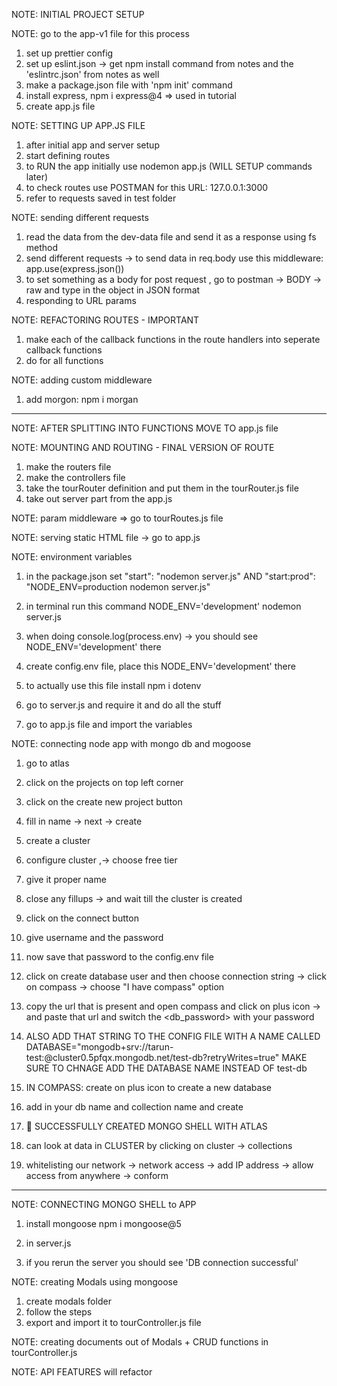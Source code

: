 NOTE: INITIAL PROJECT SETUP

NOTE: go to the app-v1 file for this process

1. set up prettier config
2. set up eslint.json -> get npm install command from notes and the 'eslintrc.json' from notes as well
3. make a package.json file with 'npm init' command
4. install express, npm i express@4 => used in tutorial
5. create app.js file

NOTE: SETTING UP APP.JS FILE

1. after initial app and server setup
2. start defining routes
3. to RUN the app initially use
   nodemon app.js (WILL SETUP commands later)
4. to check routes use POSTMAN for this URL: 127.0.0.1:3000
5. refer to requests saved in test folder

NOTE: sending different requests

1. read the data from the dev-data file and send it as a response using fs method
2. send different requests -> to send data in req.body use this middleware: app.use(express.json())
3. to set something as a body for post request , go to postman -> BODY -> raw and type in the object in JSON format
4. responding to URL params

NOTE: REFACTORING ROUTES - IMPORTANT

1. make each of the callback functions in the route handlers into seperate callback functions
2. do for all functions

NOTE: adding custom middleware

1. add morgon: npm i morgan

---

NOTE: AFTER SPLITTING INTO FUNCTIONS MOVE TO app.js file

NOTE: MOUNTING AND ROUTING - FINAL VERSION OF ROUTE

1. make the routers file
2. make the controllers file
3. take the tourRouter definition and put them in the tourRouter.js file
4. take out server part from the app.js

NOTE: param middleware => go to tourRoutes.js file

NOTE: serving static HTML file -> go to app.js

NOTE: environment variables

1. in the package.json set
   "start": "nodemon server.js" AND
   "start:prod": "NODE_ENV=production nodemon server.js"
2. in terminal run this command
   NODE_ENV='development' nodemon server.js
3. when doing console.log(process.env) -> you should see NODE_ENV='development' there
4. create config.env file, place this NODE_ENV='development' there
5. to actually use this file install
   npm i dotenv

6. go to server.js and require it and do all the stuff
7. go to app.js file and import the variables

NOTE: connecting node app with mongo db and mogoose

1. go to atlas
2. click on the projects on top left corner
3. click on the create new project button
4. fill in name -> next -> create
5. create a cluster
6. configure cluster ,-> choose free tier
7. give it proper name
8. close any fillups -> and wait till the cluster is created
9. click on the connect button
10. give username and the password
11. now save that password to the config.env file
12. click on create database user and then choose connection string -> click on compass -> choose "I have compass" option
13. copy the url that is present and open compass and click on plus icon -> and paste that url and switch the <db_password> with
    your password
14. ALSO ADD THAT STRING TO THE CONFIG FILE WITH A NAME CALLED
    DATABASE="mongodb+srv://tarun-test:<PASSWORD>@cluster0.5pfqx.mongodb.net/test-db?retryWrites=true"
    MAKE SURE TO CHNAGE ADD THE DATABASE NAME INSTEAD OF test-db
15. IN COMPASS: create on plus icon to create a new database
16. add in your db name and collection name and create

17. 🎉 SUCCESSFULLY CREATED MONGO SHELL WITH ATLAS

18. can look at data in CLUSTER by clicking on cluster -> collections
19. whitelisting our network -> network access -> add IP address -> allow access from anywhere -> conform

------------------------------------

NOTE: CONNECTING MONGO SHELL to APP

1. install mongoose
   npm i mongoose@5

2. in server.js
3. if you rerun the server you should see 'DB connection successful'

NOTE: creating Modals using mongoose

1. create modals folder
2. follow the steps
3. export and import it to tourController.js file

NOTE: creating documents out of Modals + CRUD functions
in tourController.js

NOTE: API FEATURES 
will refactor
